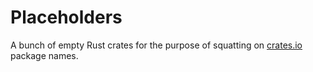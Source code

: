 # Placeholders

A bunch of empty Rust crates for the purpose of squatting on [crates.io](https://crates.io/) package names.
